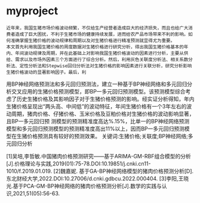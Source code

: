 # myproject
    近年来，我国生猪市场价格波动频繁，不仅给生产经营者造成巨大的经济损失，而且也给广大消费者造成了巨大困扰，不利于生猪市场的健康持续发展，进而给农产品市场带来不利的影响。如何准确掌握生猪价格的波动规律和周期以及对生猪价格进行精准预测就显得尤为重要。
    本文首先利用我国生猪价格的周度数据对生猪价格进行研究分析，得出我国生猪价格基本的年内、年间波动规律及周期，并在此基础上对影响我国生猪价格波动的因素进行分析，主要从供给、需求以及市场外因素三个方面进行了综合分析。然后，利用灰色关联度分析法、相关系数分析法、定性分析法和Stepwise回归分析法对生猪价格的影响因素进行关联分析，研究分析影响生猪价格波动的显著影响因子。最后，利
用BP神经网络预测法和多元回归预测法，建立一种基于BP神经网络和多元回归分析交叉应用的生猪价格预测模型，即BP一多元回归预测模型。该预测模型综合考虑了历史生猪价格及其影响因子对于生猪价格预测的影响。经实证分析得知，年内生猪价格呈现出“两头高、中间低”的波动特征，年间生猪价格有一个3年左右的波动周期，猪肉价格、仔猪价格、玉米价格及豆粕价格对生猪价格的波动影响显著，且BP一多元回归预
测模型的预测精准度高达%.15%，比单一的BP神经网络预测模型和多元回归预测模型的预测精准度高出11%以上，因而BP一多元回归预测模型在生猪价格预测具有较好的预测效果。
关键词:生猪价格;关联度;BP神经网络;多元回归分析



[1]吴培,李哲敏.中国猪肉价格预测研究——基于ARIMA-GM-RBF组合模型的分析[J].价格理论与实践,2019(01):75-78.DOI:10.19851/j.cnki.cn11-1010/f.2019.01.019.
[2]魏嘉妮. 基于GA-BP神经网络模型的猪肉价格预测分析[D].东北财经大学,2022.DOI:10.27006/d.cnki.gdbcu.2022.000404.
[3]李阳,王晓光.基于PCA-GM-BP神经网络的猪肉价格预测分析[J].数学的实践与认识,2021,51(05):56-63.
